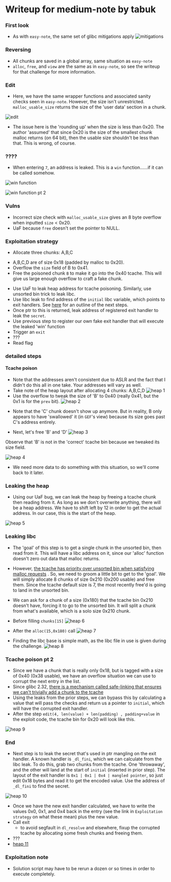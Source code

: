 # Writeup for medium-note by tabuk

### First look

* As with `easy-note`, the same set of glibc mitigations apply
![mitigations](images/checksec.png)



### Reversing
* All chunks are saved in a global array, same situation as `easy-note`
* `alloc`, `free`, and `view` are the same as in `easy-note`, so see the writeup for that challenge for more information.

### Edit 
* Here, we have the same wrapper functions and associated sanity checks seen in `easy-note`. 
However, the size isn't unrestricted. `malloc_usable_size` returns the size of the 'user data' section in a chunk. 

![edit](images/edit_chunk.png)

* The issue here is the 'rounding up' when the size is less than 0x20. The author 'assumed' that since 0x20 is the size of the smallest chunk malloc returns (on 64 bit), then the usable size shouldn't be less than that. This is wrong, of course. 

### ????
* When entering `7`, an address is leaked. This is a `win` function......if it can be called somehow.

![win function](images/mystery_1.png)

![win function pt 2](images/mystery_2.png)

### Vulns
* Incorrect size check with `malloc_usable_size` gives an 8 byte overflow when inputted `size` < 0x20.
* UaF because `free` doesn't set the pointer to NULL.

### Exploitation strategy
* Allocate three chunks: A,B,C
- A,B,C,D are of size 0x18 (padded by malloc to 0x20).
- Overflow the `size` field of B to 0x41.
- Free the poisoned chunk `B` to make it go into the 0x40 tcache. This will give us large enough overflow to craft a fake chunk.
* Use UaF to leak heap address for tcache poisoning. Similarly, use unsorted bin trick to leak libc.
* Use libc leak to find address of the  `initial` libc variable, which points to exit handlers. See [here](https://m101.github.io/binholic/2017/05/20/notes-on-abusing-exit-handlers.html) for an outline of the next steps.
* Once ptr to this is returned, leak address of registered exit handler to leak the `secret`. 
* Use previous step to register our own fake exit handler that will execute the leaked 'win' function
* Trigger an `exit`
* ??? 
* Read flag

### detailed steps

#### Tcache poison
* Note that the addresses aren't consistent due to ASLR and the fact that I didn't do this all in one take. Your addresses will vary as well. 
* Take note of the heap layout after allocating 4 chunks: A,B,C,D
![heap 1](images/heap_1.png)
* Use the overflow to tweak the size of 'B' to 0x40 (really 0x41, but the 0x1 is for the `prev` bit). 
![heap 2](images/heap_2.png)

- Note that the 'C' chunk doesn't show up anymore. But in reality, B only appears to have 'swallowed' it (in `GEF`'s view) because its size goes past C's address entirely. 
 
* Next, let's free 'B' and 'D'
![heap 3](images/heap_3.png)

Observe that 'B' is not in the 'correct' tcache bin because we tweaked its size field.

![heap 4](images/heap_4.png) 

* We need more data to do something with this situation, so we'll come back to it later. 
### Leaking the heap 
* Using our UaF bug, we can leak the heap by freeing a tcache chunk then reading from it. As long as we don't overwrite anything, there will be a heap address.  We have to shift left by 12 in order to get the actual address. In our case, this is the start of the heap.

![heap 5](images/heap_5.png)

### Leaking libc
* The 'goal' of this step is to get a single chunk in the unsorted bin, then read from it. This will have a libc address on it, since our 'alloc' function doesn't zero out data that malloc returns. 
* However, [the tcache has priority over unsorted bin when satisfying malloc requests](https://sourceware.org/glibc/wiki/MallocInternals) . So, we need to groom a little bit to get to the 'goal'.
We will simply allocate 8 chunks of size 0x210 (0x200 usable) and free them. Since the tcache default size is 7, the most recently free'd  is going to land in the unsorted bin.
* We can ask for a chunk of a size (0x180) that the tcache bin 0x210 doesn't have, forcing it to go to the unsorted bin. It will split a chunk from what's available, which is a solo size 0x210 chunk. 

* Before filling `chunks[15]`
![heap 6](images/heap_6.png)

* After the `alloc(15,0x180)` call
![heap 7](images/heap_7.png)

* Finding the libc base is simple math, as the libc file in use is given during the challenge.
![heap 8](images/heap_8.png)

### Tcache poison pt 2
* Since we have a chunk that is really only 0x18, but is tagged with a size of 0x40 (0x38 usable), we have an overflow situation we can use to corrupt the next entry in the list.
* Since glibc 2.32, [there is a mechanism called safe-linking that ensures we can't trivially add a chunk to the tcache](https://lanph3re.blogspot.com/2020/08/blog-post.html)
* Using the leaks from the prior steps, we can bypass this by calculating a value that will pass the checks and return us a pointer to `initial`, which will have the corrupted exit handler.
* After the step `edit(4, len(value) + len(padding) , padding+value` in the exploit code, the tcache bin for 0x20 will look like this.

![heap 9](images/heap_9.png)

### End
* Next step is to leak the secret that's used in ptr mangling on the exit handler. A known handler is `_dl_fini`, which we can calculate from the libc leak. To do this, grab two chunks from the tcache. One 'throwaway', and the other will land at the start of `initial` (inserted in prior step). The layout of the exit handler is `0x1 | 0x1 | 0x4 | mangled pointer`, so just edit 0x18 bytes and read it to get the encoded value. Use the address of `_dl_fini` to find the secret.    

![heap 10](images/heap_10.png)

* Once we have the new exit handler calculated, we have to write the values 0x0, 0x1, and 0x4 back in the entry (see the link in `Exploitation strategy` on what these mean) plus the new value.
* Call exit
	- to avoid segfault in `dl_resolve` and elsewhere, fixup the corrupted tcache by allocating some fresh chunks and freeing them. 
* ???
* [heap 11](images/heap_11.png)

### Exploitation note
* Solution script may have to be rerun a dozen or so times in order to execute completely.